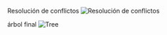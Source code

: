 Resolución de conflictos
![Resolución de conflictos](imagenes/conflict-resolution)

árbol final
![Tree](imagenes/tree)
